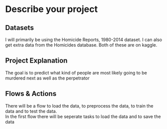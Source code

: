 # Describe your project
## Datasets
I will primarily be using the Homicide Reports, 1980-2014 dataset. I can also get extra data from the Homicides database. Both of these are on kaggle.
## Project Explanation
The goal is to predict what kind of people are most likely going to be murdered next as well as the perpetrator
## Flows & Actions
There will be a flow to load the data, to preprocess the data, to train the data and to test the data.  
In the first flow there will be seperate tasks to load the data and to save the data